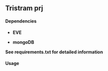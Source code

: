 ## Tristram prj


#### Dependencies

* __EVE__

* __mongoDB__

__See requirements.txt for detailed information__

#### Usage










